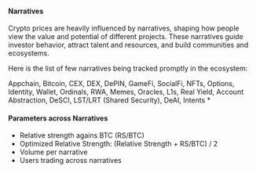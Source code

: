 

#### Narratives
Crypto prices are heavily influenced by narratives, shaping how people view the value and potential of different projects. These narratives guide investor behavior, attract talent and resources, and build communities and ecosystems.

Here is the list of few narratives being tracked promptly in the ecosystem:

Appchain, Bitcoin, CEX, DEX, DePIN, GameFi, SocialFi, NFTs, Options, Identity, Wallet, Ordinals, RWA, Memes, Oracles, L1s, Real Yield, Account Abstraction, DeSCI, LST/LRT (Shared Security), DeAI, Intents
* 
#### Parameters across Narratives
* Relative strength agains BTC (RS/BTC)
* Optimized Relative Strength: (Relative Strength + RS/BTC) / 2
* Volume per narrative
* Users trading across narratives


